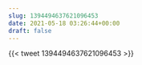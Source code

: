 ```yaml
---
slug: 1394494637621096453
date: 2021-05-18 03:26:44+00:00
draft: false
---
```


{{< tweet 1394494637621096453 >}}
